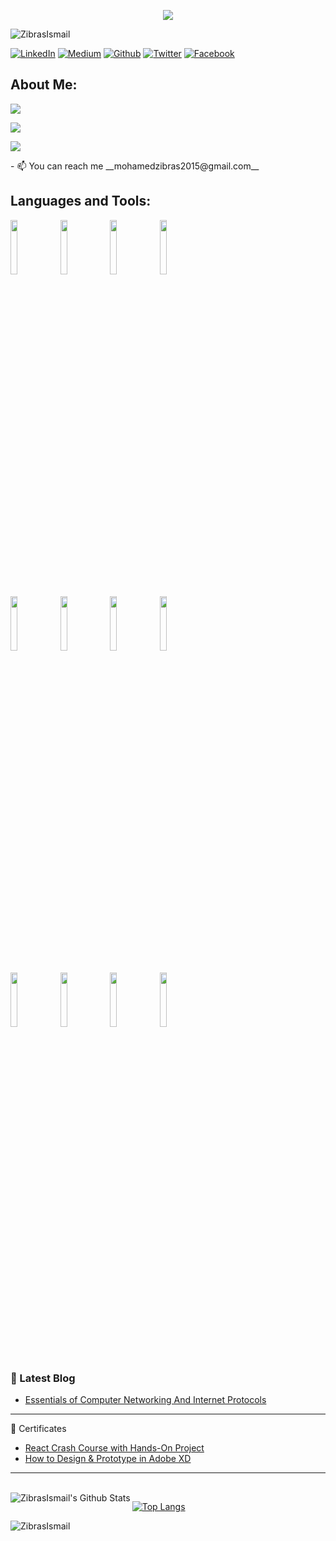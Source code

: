 <p align="center">
  <a href="https://github.com/ZibrasIsmail">
    <img src="https://readme-typing-svg.demolab.com?font=Fira+Code&size=30&duration=3000&pause=1000&color=F7C665&random=false&width=435&lines=Zibras+Ismail" /></a>
</p>


<p align="left"> <img src="https://komarev.com/ghpvc/?username=ZibrasIsmail&label=Profile%20views&color=0EB09A&style=flat" alt="ZibrasIsmail" /> </p>

[![LinkedIn](https://img.shields.io/badge/LinkedIn-0077B5?style=for-the-badge&logo=linkedin&logoColor=white)](https://lk.linkedin.com/in/zibras-ismail)
[![Medium](https://img.shields.io/badge/Medium-12100E?style=for-the-badge&logo=medium&logoColor=white)](https://zibras.medium.com)
[![Github](https://img.shields.io/badge/GitHub-100000?style=for-the-badge&logo=github&logoColor=white)](https://github.com/ZibrasIsmail)
[![Twitter](https://img.shields.io/badge/Twitter-1DA1F2?style=for-the-badge&logo=twitter&logoColor=white)](https://www.hackerrank.com/zibrasismail)
[![Facebook](https://img.shields.io/badge/Facebook-1877F2?style=for-the-badge&logo=facebook&logoColor=white)](https://www.facebook.com/mzibras)
&nbsp; 
<!--
**aLLUPS/aLLUPS** is a ✨ _special_ ✨ repository because its `README.md` (this file) appears on your GitHub profile. -->
## About Me:

<p></p>
<a><img src="https://readme-typing-svg.demolab.com?font=Fira+Code&size=24&duration=2000&pause=1000&color=F7C665&random=false&width=435&lines=%F0%9F%8E%93+I'm+currently+studying+for+BSc+(Hons)+in+Information+Technology+%26+Management" /></a></p>
<p><a><img src="https://readme-typing-svg.demolab.com?font=Fira+Code&size=24&duration=2000&pause=1000&color=F7C665&random=false&width=435&lines=%F0%9F%8C%B1+I%E2%80%99m+currently+learning+MERN+Stack" /></a></p>
<p><a><img src="https://readme-typing-svg.demolab.com?font=Fira+Code&size=24&duration=2000&pause=1000&color=F7C665&random=false&width=435&lines=%F0%9F%91%AF+I%E2%80%99m+looking+to+collaborate+on+any+React+or+Node+JS+projects." /></a></p>
<p><!-- - "https://readme-typing-svg.demolab.com?font=Fira+Code&size=24&duration=2000&pause=1000&color=F7C665&random=false&width=435&lines=%F0%9F%A4%94+I%E2%80%99m+looking+for+help+with+any+issue+related+to+MERN+Stack+web+applications" --></p>
- 📫 You can reach me __mohamedzibras2015@gmail.com__
 &nbsp;

## Languages and Tools:

<p>
  <code><img width="15%" src="https://www.vectorlogo.zone/logos/w3_html5/w3_html5-ar21.svg"></code>  
  <code><img width="15%" src="https://www.vectorlogo.zone/logos/w3_css/w3_css-ar21.svg"></code> 
  <code><img width="15%" src="https://www.vectorlogo.zone/logos/tailwindcss/tailwindcss-ar21.svg"></code> 
  <code><img width="15%" src="https://www.vectorlogo.zone/logos/javascript/javascript-ar21.svg"></code>
  <br />
  <br/>
  <code><img width="15%" src="https://www.vectorlogo.zone/logos/reactjs/reactjs-ar21.svg"></code>
  <code><img width="15%" src="https://www.vectorlogo.zone/logos/nodejs/nodejs-ar21.svg"></code>
  <code><img width="15%" src="https://www.vectorlogo.zone/logos/expressjs/expressjs-ar21.svg"></code>
  <code><img width="15%" src="https://www.vectorlogo.zone/logos/mongodb/mongodb-ar21.svg"></code>
  <br />
  <br/>
  <code><img width="15%" src="https://www.vectorlogo.zone/logos/reactjs/reactjs-ar21.svg"></code>
  <code><img width="15%" src="https://www.vectorlogo.zone/logos/nodejs/nodejs-ar21.svg"></code>
  <code><img width="15%" src="https://www.vectorlogo.zone/logos/expressjs/expressjs-ar21.svg"></code>
  <code><img width="15%" src="https://www.vectorlogo.zone/logos/mongodb/mongodb-ar21.svg"></code>
  <br />
</p>
<br />

### 📕 Latest Blog
<!-- BLOG-LIST:START -->
- [Essentials of Computer Networking And Internet Protocols](https://zibras.medium.com/essentials-of-computer-networking-and-internet-protocols-ccd75fac3877)
<!-- BLOG-LIST:END -->

---

📜 Certificates

- [React Crash Course with Hands-On Project](https://www.udemy.com/certificate/UC-731b5da7-e7f3-4a5e-a599-9e643da51287)
- [How to Design & Prototype in Adobe XD](https://www.udemy.com/certificate/UC-1744ed34-f1f3-40b9-ad77-456d75677020/)


---
<br />
<img align="left" alt="ZibrasIsmail's Github Stats" src="https://github-readme-stats.vercel.app/api?username=ZibrasIsmail&show_icons=true&hide_border=true" />

[![Top Langs](https://github-readme-stats.vercel.app/api/top-langs/?username=ZibrasIsmail&show_icons=true&hide_border=true)](https://github.com/ZibrasIsmail)

<p><img align="center" src="https://github-readme-streak-stats.herokuapp.com/?user=ZibrasIsmail&" alt="ZibrasIsmail" /></p>
